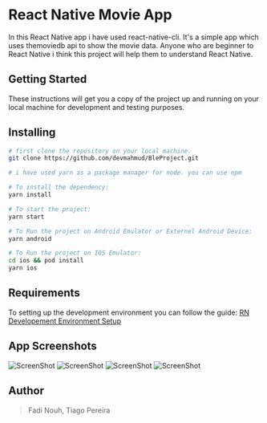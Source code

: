 # React Native Movie App

In this React Native app i have used react-native-cli. It's a simple app which uses themoviedb api to show the movie data. Anyone who are beginner to React Native i think this project will help them to understand React Native.

## Getting Started

These instructions will get you a copy of the project up and running on your local machine for development and testing purposes.

## Installing

```bash
# first clone the repository on your local machine.
git clone https://github.com/devmahmud/BleProject.git

# i have used yarn as a package manager for node. you can use npm

# To install the dependency:
yarn install

# To start the project:
yarn start

# To Run the project on Android Emulator or Externel Android Device:
yarn android

# To Run the project on IOS Emulator:
cd ios && pod install
yarn ios
```

## Requirements

To setting up the development environment you can follow the guide:
[RN Developement Environment Setup](https://reactnative.dev/docs/environment-setup)

## App Screenshots

![ScreenShot](https://github.com/devmahmud/MoviesApp/blob/master/screenshots/home.png) ![ScreenShot](https://github.com/devmahmud/MoviesApp/blob/master/screenshots/slider.png)
![ScreenShot](https://github.com/devmahmud/MoviesApp/blob/master/screenshots/detail.png) ![ScreenShot](https://github.com/devmahmud/MoviesApp/blob/master/screenshots/search.png)

## Author

> Fadi Nouh, Tiago Pereira